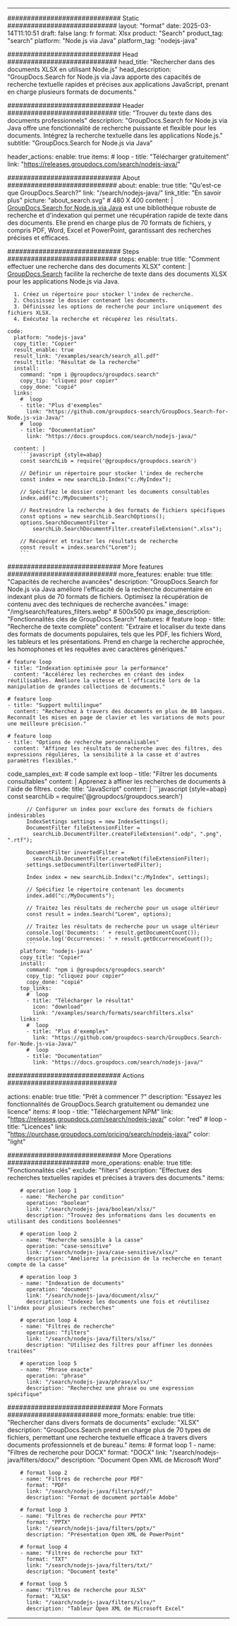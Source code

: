 
---
############################# Static ############################
layout: "format"
date:  2025-03-14T11:10:51
draft: false
lang: fr
format: Xlsx
product: "Search"
product_tag: "search"
platform: "Node.js via Java"
platform_tag: "nodejs-java"

############################# Head ############################
head_title: "Rechercher dans des documents XLSX en utilisant Node.js"
head_description: "GroupDocs.Search for Node.js via Java apporte des capacités de recherche textuelle rapides et précises aux applications JavaScript, prenant en charge plusieurs formats de documents."

############################# Header ############################
title: "Trouver du texte dans des documents professionnels" 
description: "GroupDocs.Search for Node.js via Java offre une fonctionnalité de recherche puissante et flexible pour les documents. Intégrez la recherche textuelle dans les applications Node.js."
subtitle: "GroupDocs.Search for Node.js via Java" 

header_actions:
  enable: true
  items:
    #  loop
    - title: "Télécharger gratuitement"
      link: "https://releases.groupdocs.com/search/nodejs-java/"
      
############################# About ############################
about:
    enable: true
    title: "Qu'est-ce que GroupDocs.Search?"
    link: "/search/nodejs-java/"
    link_title: "En savoir plus"
    picture: "about_search.svg" # 480 X 400
    content: |
       [GroupDocs.Search for Node.js via Java](/search/nodejs-java/) est une bibliothèque robuste de recherche et d'indexation qui permet une récupération rapide de texte dans des documents. Elle prend en charge plus de 70 formats de fichiers, y compris PDF, Word, Excel et PowerPoint, garantissant des recherches précises et efficaces.

############################# Steps ############################
steps:
    enable: true
    title: "Comment effectuer une recherche dans des documents XLSX"
    content: |
      [GroupDocs.Search](/search/nodejs-java/) facilite la recherche de texte dans des documents XLSX pour les applications Node.js via Java.
      
      1. Créez un répertoire pour stocker l'index de recherche.
      2. Choisissez le dossier contenant les documents.
      3. Définissez les options de recherche pour inclure uniquement des fichiers XLSX.
      4. Exécutez la recherche et récupérez les résultats.
   
    code:
      platform: "nodejs-java"
      copy_title: "Copier"
      result_enable: true
      result_link: "/examples/search/search_all.pdf"
      result_title: "Résultat de la recherche"
      install:
        command: "npm i @groupdocs/groupdocs.search"
        copy_tip: "cliquez pour copier"
        copy_done: "copié"
      links:
        #  loop
        - title: "Plus d'exemples"
          link: "https://github.com/groupdocs-search/GroupDocs.Search-for-Node.js-via-Java/"
        #  loop
        - title: "Documentation"
          link: "https://docs.groupdocs.com/search/nodejs-java/"
          
      content: |
        ```javascript {style=abap}
        const searchLib = require('@groupdocs/groupdocs.search')

        // Définir un répertoire pour stocker l'index de recherche
        const index = new searchLib.Index("c:/MyIndex");

        // Spécifiez le dossier contenant les documents consultables
        index.add("c:/MyDocuments");

        // Restreindre la recherche à des formats de fichiers spécifiques
        const options = new searchLib.SearchOptions();
        options.SearchDocumentFilter = 
            searchLib.SearchDocumentFilter.createFileExtension(".xlsx");

        // Récupérer et traiter les résultats de recherche
        const result = index.search("Lorem");
        ```            

############################# More features ############################
more_features:
  enable: true
  title: "Capacités de recherche avancées"
  description: "GroupDocs.Search for Node.js via Java améliore l'efficacité de la recherche documentaire en indexant plus de 70 formats de fichiers. Optimisez la récupération de contenu avec des techniques de recherche avancées."
  image: "/img/search/features_filters.webp" # 500x500 px
  image_description: "Fonctionnalités clés de GroupDocs.Search"
  features:
    # feature loop
    - title: "Recherche de texte complète"
      content: "Extraire et localiser du texte dans des formats de documents populaires, tels que les PDF, les fichiers Word, les tableurs et les présentations. Prend en charge la recherche approchée, les homophones et les requêtes avec caractères génériques."

    # feature loop
    - title: "Indexation optimisée pour la performance"
      content: "Accélérez les recherches en créant des index réutilisables. Améliore la vitesse et l'efficacité lors de la manipulation de grandes collections de documents."

    # feature loop
    - title: "Support multilingue"
      content: "Recherchez à travers des documents en plus de 80 langues. Reconnaît les mises en page de clavier et les variations de mots pour une meilleure précision."

    # feature loop
    - title: "Options de recherche personnalisables"
      content: "Affinez les résultats de recherche avec des filtres, des expressions régulières, la sensibilité à la casse et d'autres paramètres flexibles."
      
  code_samples_ext:
    # code sample ext loop
    - title: "Filtrer les documents consultables"
      content: |
        Apprenez à affiner les recherches de documents à l'aide de filtres.
      code:
        title: "JavaScript"
        content: |
          ```javascript {style=abap}
          const searchLib = require('@groupdocs/groupdocs.search')
          
          // Configurer un index pour exclure des formats de fichiers indésirables
          IndexSettings settings = new IndexSettings();
          DocumentFilter fileExtensionFilter = 
            searchLib.DocumentFilter.createFileExtension(".odp", ".png", ".rtf");

          DocumentFilter invertedFilter = 
            searchLib.DocumentFilter.createNot(fileExtensionFilter);
          settings.setDocumentFilter(invertedFilter);

          Index index = new searchLib.Index("c:/MyIndex", settings);
              
          // Spécifiez le répertoire contenant les documents
          index.add("c:/MyDocuments");

          // Traitez les résultats de recherche pour un usage ultérieur
          const result = index.Search("Lorem", options);
          
          // Traitez les résultats de recherche pour un usage ultérieur
          console.log('Documents: ' + result.getDocumentCount());
          console.log('Occurrences: ' + result.getOccurrenceCount());
          ```
        platform: "nodejs-java"
        copy_title: "Copier"
        install:
          command: "npm i @groupdocs/groupdocs.search"
          copy_tip: "cliquez pour copier"
          copy_done: "copié"
        top_links:
          #  loop
          - title: "Télécharger le résultat"
            icon: "download"
            link: "/examples/search/formats/searchfilters.xlsx"
        links:
          #  loop
          - title: "Plus d'exemples"
            link: "https://github.com/groupdocs-search/GroupDocs.Search-for-Node.js-via-Java/"
          #  loop
          - title: "Documentation"
            link: "https://docs.groupdocs.com/search/nodejs-java/"
            

            


############################# Actions ############################

actions:
  enable: true
  title: "Prêt à commencer ?"
  description: "Essayez les fonctionnalités de GroupDocs.Search gratuitement ou demandez une licence"
  items:
    #  loop
    - title: "Téléchargement NPM"
      link: "https://releases.groupdocs.com/search/nodejs-java/"
      color: "red"
        #  loop
    - title: "Licences"
      link: "https://purchase.groupdocs.com/pricing/search/nodejs-java/"
      color: "light"


############################# More Operations #####################
more_operations:
    enable: true
    title: "Fonctionnalités clés"
    exclude: "filters"
    description: "Effectuez des recherches textuelles rapides et précises à travers des documents."
    items: 
          
        # operation loop 1
        - name: "Recherche par condition"
          operation: "boolean"
          link: "/search/nodejs-java/boolean/xlsx/"
          description: "Trouvez des informations dans les documents en utilisant des conditions booléennes"

        # operation loop 2
        - name: "Recherche sensible à la casse"
          operation: "case-sensitive"
          link: "/search/nodejs-java/case-sensitive/xlsx/"
          description: "Améliorez la précision de la recherche en tenant compte de la casse"

        # operation loop 3
        - name: "Indexation de documents"
          operation: "document"
          link: "/search/nodejs-java/document/xlsx/"
          description: "Indexez les documents une fois et réutilisez l'index pour plusieurs recherches"

        # operation loop 4
        - name: "Filtres de recherche"
          operation: "filters"
          link: "/search/nodejs-java/filters/xlsx/"
          description: "Utilisez des filtres pour affiner les données traitées"

        # operation loop 5
        - name: "Phrase exacte"
          operation: "phrase"
          link: "/search/nodejs-java/phrase/xlsx/"
          description: "Recherchez une phrase ou une expression spécifique"
          
        
          
############################# More Formats ########################
more_formats:
    enable: true
    title: "Rechercher dans divers formats de documents"
    exclude: "XLSX"
    description: "GroupDocs.Search prend en charge plus de 70 types de fichiers, permettant une recherche textuelle efficace à travers divers documents professionnels et de bureau."
    items: 
        # format loop 1
        - name: "Filtres de recherche pour DOCX"
          format: "DOCX"
          link: "/search/nodejs-java/filters/docx/"
          description: "Document Open XML de Microsoft Word"
          
        # format loop 2
        - name: "Filtres de recherche pour PDF"
          format: "PDF"
          link: "/search/nodejs-java/filters/pdf/"
          description: "Format de document portable Adobe"
          
        # format loop 3
        - name: "Filtres de recherche pour PPTX"
          format: "PPTX"
          link: "/search/nodejs-java/filters/pptx/"
          description: "Présentation Open XML de PowerPoint"

        # format loop 4
        - name: "Filtres de recherche pour TXT"
          format: "TXT"
          link: "/search/nodejs-java/filters/txt/"
          description: "Document texte"
          
        # format loop 5
        - name: "Filtres de recherche pour XLSX"
          format: "XLSX"
          link: "/search/nodejs-java/filters/xlsx/"
          description: "Tableur Open XML de Microsoft Excel"
  

---
